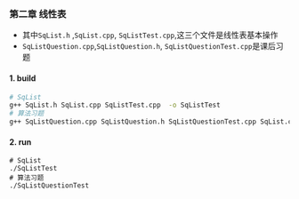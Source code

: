 ### 第二章 线性表

- 其中`SqList.h`  ,`SqList.cpp`,  `SqListTest.cpp`,这三个文件是线性表基本操作
- `SqListQuestion.cpp`,`SqListQuestion.h`, `SqListQuestionTest.cpp`是课后习题

#### 1. build

```sh
# SqList
g++ SqList.h SqList.cpp SqListTest.cpp  -o SqListTest
# 算法习题
g++ SqListQuestion.cpp SqListQuestion.h SqListQuestionTest.cpp SqList.cpp SqList.h -o SqListQuestionTest
```
#### 2. run
```shell
# SqList
./SqListTest
# 算法习题
./SqListQuestionTest
```

